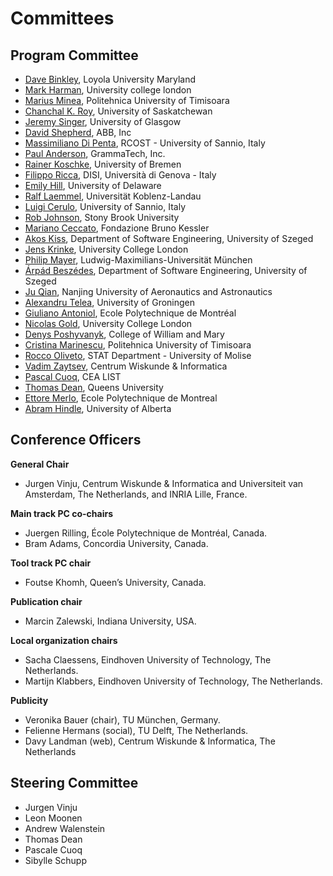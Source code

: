 # Committees

## Program Committee 

 - [Dave Binkley](), Loyola University Maryland 
 - [Mark Harman](http://www.cs.ucl.ac.uk/staff/mharman), University college london 
 - [Marius Minea](http://www.cs.upt.ro/~marius), Politehnica University of Timisoara 
 - [Chanchal K. Roy](http://www.cs.usask.ca/~croy/), University of Saskatchewan 
 - [Jeremy Singer](http://www.dcs.gla.ac.uk/~jsinger), University of Glasgow 
 - [David Shepherd](), ABB, Inc 
 - [Massimiliano Di Penta](http://www.rcost.unisannio.it/mdipenta), RCOST - University of Sannio, Italy 
 - [Paul Anderson](), GrammaTech, Inc. 
 - [Rainer Koschke](http://www.informatik.uni-bremen.de/st), University of Bremen 
 - [Filippo Ricca](), DISI, Università di Genova - Italy 
 - [Emily Hill](http://netdrive.montclair.edu/~hillem/), University of Delaware 
 - [Ralf Laemmel](), Universität Koblenz-Landau 
 - [Luigi Cerulo](http://rcost.unisannio.it/cerulo), University of Sannio, Italy 
 - [Rob Johnson](http://www.cs.sunysb.edu/~rob/), Stony Brook University 
 - [Mariano Ceccato](http://selab.fbk.eu/ceccato/), Fondazione Bruno Kessler 
 - [Akos Kiss](), Department of Software Engineering, University of Szeged 
 - [Jens Krinke](http://www.cs.ucl.ac.uk/staff/j.krinke/), University College London 
 - [Philip Mayer](http://www.pst.ifi.lmu.de/), Ludwig-Maximilians-Universität München 
 - [Árpád Beszédes](http://www.inf.u-szeged.hu/~beszedes/), Department of Software Engineering, University of Szeged 
 - [Ju Qian](), Nanjing University of Aeronautics and Astronautics 
 - [Alexandru Telea](), University of Groningen 
 - [Giuliano Antoniol](http://web.soccerlab.polymtl.ca/~antoniol/), Ecole Polytechnique de Montréal 
 - [Nicolas Gold](), University College London 
 - [Denys Poshyvanyk](http://www.cs.wm.edu/~denys/), College of William and Mary 
 - [Cristina Marinescu](http://www.cs.upt.ro/~cristina/), Politehnica University of Timisoara 
 - [Rocco Oliveto](http://www.distat.unimol.it/people/oliveto), STAT Department - University of Molise 
 - [Vadim Zaytsev](http://grammarware.net), Centrum Wiskunde & Informatica 
 - [Pascal Cuoq](), CEA LIST 
 - [Thomas Dean](http://post.queensu.ca/~trd), Queens University 
 - [Ettore Merlo](), Ecole Polytechnique de Montreal 
 - [Abram Hindle](http://softwareprocess.es/), University of Alberta

## Conference Officers

**General Chair**

- Jurgen Vinju, Centrum Wiskunde & Informatica and Universiteit van Amsterdam, The Netherlands, and INRIA Lille, France.

**Main track PC co-chairs** 

- Juergen Rilling, École Polytechnique de Montréal, Canada.
- Bram Adams, Concordia University, Canada.

**Tool track PC chair** 

- Foutse Khomh, Queen’s University, Canada.

**Publication chair**

- Marcin Zalewski, Indiana University, USA.
 
**Local organization chairs** 

- Sacha Claessens, Eindhoven University of Technology, The Netherlands.
- Martijn Klabbers, Eindhoven University of Technology, The Netherlands.

**Publicity** 

- Veronika Bauer (chair), TU München, Germany.
- Felienne Hermans (social), TU Delft, The Netherlands.
- Davy Landman (web), Centrum Wiskunde & Informatica, The Netherlands

## Steering Committee

- Jurgen Vinju
- Leon Moonen
- Andrew Walenstein
- Thomas Dean
- Pascale Cuoq
- Sibylle Schupp

